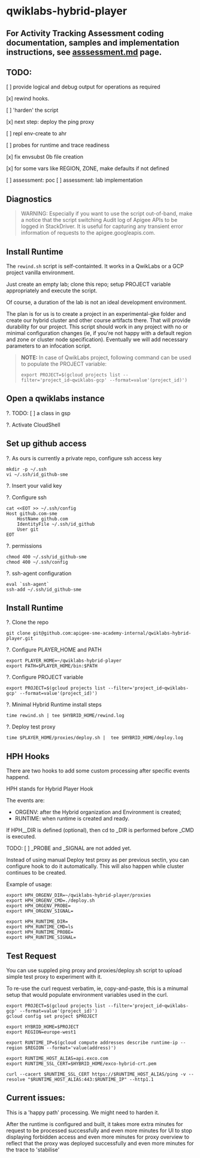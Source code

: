 # qwiklabs-hybrid-player

## For Activity Tracking Assessment coding documentation, samples and implementation instructions, see [asssessment.md](assessment.md) page.


## TODO:
[ ] provide logical and debug output for operations as required

[x] rewind hooks.

[ ] 'harden' the script

[x] next step: deploy the ping proxy

[ ] repl env-create to ahr

[ ] probes for runtime and trace readiness
 
[x] fix envsubst 0b file creation

[x] for some vars like REGION, ZONE, make defaults if not defined

[ ] assessment: poc
[ ] assessment: lab implementation


## Diagnostics
> WARNING: Especially if you want to use the script out-of-band, make a notice that the script switching Audit log of Apigee APIs to be logged in StackDriver. It is useful for capturing any transient error information of requests to the apigee.googleapis.com.


## Install Runtime

The `rewind.sh` script is self-containted. It works in a QwikLabs or a GCP project vanilla environment.

Just create an empty lab; clone this repo; setup PROJECT variable appropriately and execute the script.

Of course, a duration of the lab is not an ideal development environment. 

The plan is for us is to create a project in an experimental-gke folder and create our hybrid cluster and other course artifacts there. That will provide durability for our project. This script should work in any project with no or minimal configuration changes (ie, if you're not happy with a default region and zone or cluster node specification). Eventually we will add necessary parameters to an infocation script.

> __NOTE:__ In case of QwikLabs project, following command can be used to populate the PROJECT variable:
> ```
> export PROJECT=$(gcloud projects list --filter='project_id~qwiklabs-gcp' --format=value'(project_id)')
> ```

## Open a qwiklabs instance

?. TODO: [ ] a class in gsp

?. Activate CloudShell

## Set up github access
?. As ours is currently a private repo, configure ssh access key
```
mkdir -p ~/.ssh
vi ~/.ssh/id_github-sme
```
?. Insert your valid key

?. Configure ssh
```
cat <<EOT >> ~/.ssh/config
Host github.com-sme
    HostName github.com
    IdentityFile ~/.ssh/id_github
    User git
EOT
```
?. permissions
```
chmod 400 ~/.ssh/id_github-sme
chmod 400 ~/.ssh/config
```
?. ssh-agent configuration
```
eval `ssh-agent`
ssh-add ~/.ssh/id_github-sme
```

## Install Runtime

?. Clone the repo
```
git clone git@github.com:apigee-sme-academy-internal/qwiklabs-hybrid-player.git
```
?. Configure PLAYER_HOME and PATH
```
export PLAYER_HOME=~/qwiklabs-hybrid-player
export PATH=$PLAYER_HOME/bin:$PATH
```
?. Configure PROJECT variable
```
export PROJECT=$(gcloud projects list --filter='project_id~qwiklabs-gcp' --format=value'(project_id)')
```
?. Minimal Hybrid Runtime install steps
```
time rewind.sh | tee $HYBRID_HOME/rewind.log
```
?. Deploy test proxy
```
time $PLAYER_HOME/proxies/deploy.sh |  tee $HYBRID_HOME/deploy.log
```

## HPH Hooks

There are two hooks to add some custom processing after specific events happend.

HPH stands for Hybrid Player Hook

The events are:
* ORGENV: after the Hybrid organization and Environment is created;
* RUNTIME: when runtime is created and ready.


If HPH_<hook>_DIR is defined (optional), then cd to _DIR is performed before _CMD is executed.

TODO: [ ] _PROBE and _SIGNAL are not added yet.

Instead of using manual Deploy test proxy as per previous sectin, you can configure hook to do it automatically. This will also happen while cluster continues to be created.

Example of usage:
```
export HPH_ORGENV_DIR=~/qwiklabs-hybrid-player/proxies
export HPH_ORGENV_CMD=./deploy.sh
export HPH_ORGENV_PROBE=
export HPH_ORGENV_SIGNAL=

export HPH_RUNTIME_DIR=
export HPH_RUNTIME_CMD=ls
export HPH_RUNTIME_PROBE=
export HPH_RUNTIME_SIGNAL=
```



## Test Request


You can use suppled ping proxy and proxies/deploy.sh script to upload simple test proxy to experiment with it.

To re-use the curl request verbatim, ie, copy-and-paste, this is a minumal setup that would populate environment variables used in the curl.


```
export PROJECT=$(gcloud projects list --filter='project_id~qwiklabs-gcp' --format=value'(project_id)')
gcloud config set project $PROJECT

export HYBRID_HOME=$PROJECT
export REGION=europe-west1

export RUNTIME_IP=$(gcloud compute addresses describe runtime-ip --region $REGION --format='value(address)')

export RUNTIME_HOST_ALIAS=api.exco.com
export RUNTIME_SSL_CERT=$HYBRID_HOME/exco-hybrid-crt.pem

curl --cacert $RUNTIME_SSL_CERT https://$RUNTIME_HOST_ALIAS/ping -v --resolve "$RUNTIME_HOST_ALIAS:443:$RUNTIME_IP" --http1.1
```


## Current issues: 

This is a 'happy path' processing. We might need to harden it.

After the runtime is configured and built, it takes more extra minutes for request to be processed successfully and even more minutes for UI to stop displaying forbidden access and even more minutes for proxy overview to reflect that the proxy was deployed successfully and even more minutes for the trace to 'stabilise'
